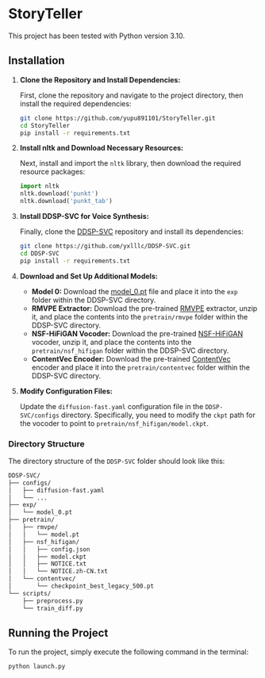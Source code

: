 # StoryTeller

This project has been tested with Python version 3.10.

## Installation

1. **Clone the Repository and Install Dependencies:**

    First, clone the repository and navigate to the project directory, then install the required dependencies:

    ```bash
    git clone https://github.com/yupu891101/StoryTeller.git
    cd StoryTeller
    pip install -r requirements.txt
    ```

2. **Install nltk and Download Necessary Resources:**

    Next, install and import the `nltk` library, then download the required resource packages:

    ```python
    import nltk
    nltk.download('punkt')
    nltk.download('punkt_tab')
    ```

3. **Install DDSP-SVC for Voice Synthesis:**

    Finally, clone the [DDSP-SVC](https://github.com/yxlllc/DDSP-SVC) repository and install its dependencies:

    ```bash
    git clone https://github.com/yxlllc/DDSP-SVC.git
    cd DDSP-SVC
    pip install -r requirements.txt
    ```

4. **Download and Set Up Additional Models:**

   - **Model 0:** Download the [model_0.pt](https://github.com/yxlllc/DDSP-SVC/releases/download/5.0/model_0.pt) file and place it into the `exp` folder within the DDSP-SVC directory.
   - **RMVPE Extractor:** Download the pre-trained [RMVPE](https://github.com/yxlllc/RMVPE/releases/download/230917/rmvpe.zip) extractor, unzip it, and place the contents into the `pretrain/rmvpe` folder within the DDSP-SVC directory.
   - **NSF-HiFiGAN Vocoder:** Download the pre-trained [NSF-HiFiGAN](https://github.com/openvpi/vocoders/releases/download/nsf-hifigan-44.1k-hop512-128bin-2024.02/nsf_hifigan_44.1k_hop512_128bin_2024.02.zip) vocoder, unzip it, and place the contents into the `pretrain/nsf_hifigan` folder within the DDSP-SVC directory.
   - **ContentVec Encoder:** Download the pre-trained [ContentVec](https://ibm.ent.box.com/s/z1wgl1stco8ffooyatzdwsqn2psd9lrr) encoder and place it into the `pretrain/contentvec` folder within the DDSP-SVC directory.

5. **Modify Configuration Files:**

   Update the `diffusion-fast.yaml` configuration file in the `DDSP-SVC/configs` directory. Specifically, you need to modify the `ckpt` path for the vocoder to point to `pretrain/nsf_hifigan/model.ckpt`.

### Directory Structure

The directory structure of the `DDSP-SVC` folder should look like this:

```markdown
DDSP-SVC/   
├── configs/    
│   ├── diffusion-fast.yaml 
│   └── ... 
├── exp/    
│   └── model_0.pt  
├── pretrain/   
│   ├── rmvpe/  
│   │   └── model.pt    
│   ├── nsf_hifigan/    
│   │   ├── config.json 
│   │   ├── model.ckpt  
│   │   ├── NOTICE.txt  
│   │   └── NOTICE.zh-CN.txt    
│   └── contentvec/ 
│       └── checkpoint_best_legacy_500.pt   
└── scripts/    
    ├── preprocess.py   
    └── train_diff.py   
```

## Running the Project

To run the project, simply execute the following command in the terminal:

```bash
python launch.py
```